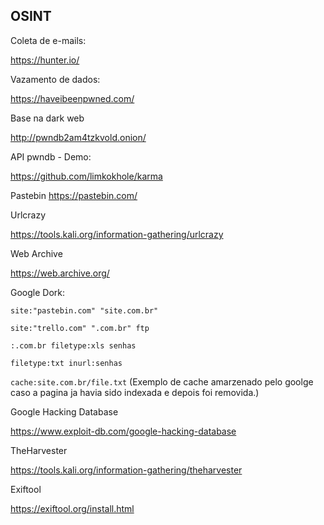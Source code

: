 ## OSINT

Coleta de e-mails:

https://hunter.io/

Vazamento de dados:

https://haveibeenpwned.com/

Base na dark web

http://pwndb2am4tzkvold.onion/

API pwndb - Demo:

https://github.com/limkokhole/karma

Pastebin
https://pastebin.com/

Urlcrazy

https://tools.kali.org/information-gathering/urlcrazy

Web Archive

https://web.archive.org/


Google Dork:

``` site:"pastebin.com" "site.com.br" ```

``` site:"trello.com" ".com.br" ftp ```

``` :.com.br filetype:xls senhas ```

``` filetype:txt inurl:senhas ```

``` cache:site.com.br/file.txt ```  (Exemplo de cache amarzenado pelo goolge caso a pagina ja havia sido indexada e depois foi removida.)

Google Hacking Database

https://www.exploit-db.com/google-hacking-database

TheHarvester

https://tools.kali.org/information-gathering/theharvester

Exiftool

https://exiftool.org/install.html


